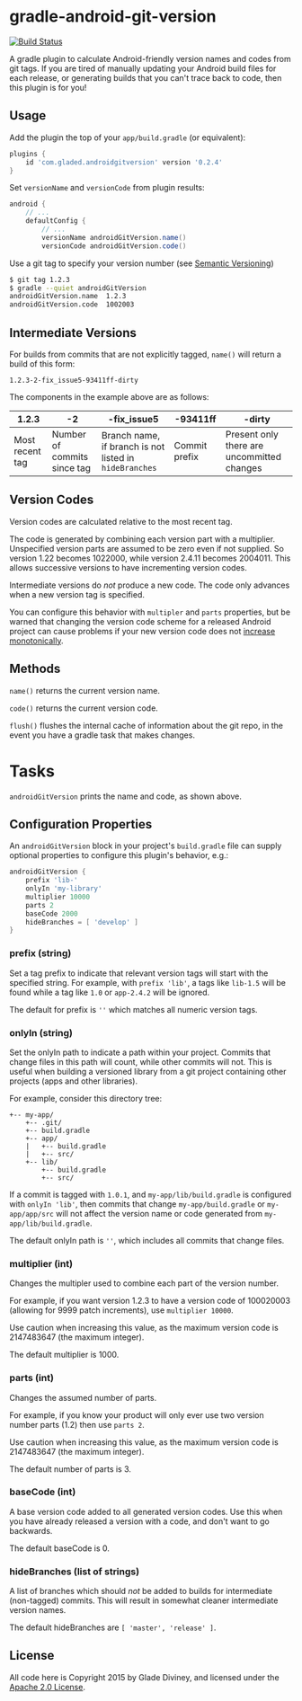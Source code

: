 # gradle-android-git-version
[![Build Status](https://api.travis-ci.org/gladed/gradle-android-git-version.svg)](https://travis-ci.org/gladed/gradle-android-git-version)

A gradle plugin to calculate Android-friendly version names and codes from git tags. If you are tired of manually updating your Android build files for each release, or generating builds that you can't trace back to code, then this plugin is for you!

## Usage

Add the plugin the top of your `app/build.gradle` (or equivalent):
```groovy
plugins {
    id 'com.gladed.androidgitversion' version '0.2.4'
}
```

Set `versionName` and `versionCode` from plugin results:
```groovy
android {
    // ...
    defaultConfig {
        // ...
        versionName androidGitVersion.name()
        versionCode androidGitVersion.code()
```

Use a git tag to specify your version number (see [Semantic Versioning](http://semver.org))
```bash
$ git tag 1.2.3
$ gradle --quiet androidGitVersion
androidGitVersion.name	1.2.3
androidGitVersion.code	1002003
```

## Intermediate Versions

For builds from commits that are not explicitly tagged, `name()` will return a build of this form:

`1.2.3-2-fix_issue5-93411ff-dirty`

The components in the example above are as follows:

| 1.2.3 | -2 | -fix_issue5 | -93411ff | -dirty |
| --- | --- | --- | --- | --- |
| Most recent tag | Number of commits since tag | Branch name, if branch is not listed in `hideBranches` | Commit prefix | Present only there are uncommitted changes |

## Version Codes

Version codes are calculated relative to the most recent tag.

The code is generated by combining each version part with a multiplier. Unspecified version parts are assumed to be zero even if not supplied. So version 1.22 becomes 1022000, while version 2.4.11 becomes 2004011. This allows successive versions to have incrementing version codes.

Intermediate versions do *not* produce a new code. The code only advances when a new version tag is specified.

You can configure this behavior with `multipler` and `parts` properties, but be warned that changing the version code scheme for a released Android project can cause problems if your new version code does not [increase monotonically](http://developer.android.com/tools/publishing/versioning.html).

## Methods

`name()` returns the current version name.

`code()` returns the current version code.

`flush()` flushes the internal cache of information about the git repo, in the event you have a gradle task that makes changes.

# Tasks

`androidGitVersion` prints the name and code, as shown above.

## Configuration Properties

An `androidGitVersion` block in your project's `build.gradle` file can supply optional properties to configure this plugin's behavior, e.g.:

```groovy
androidGitVersion {
    prefix 'lib-'
    onlyIn 'my-library'
    multiplier 10000
    parts 2
    baseCode 2000
    hideBranches = [ 'develop' ]
}
```

### prefix (string)
Set a tag prefix to indicate that relevant version tags will start with the specified string. For example, with `prefix 'lib'`, a tags like `lib-1.5` will be found while a tag like `1.0` or `app-2.4.2` will be ignored.

The default for prefix is `''` which matches all numeric version tags.

### onlyIn (string)
Set the onlyIn path to indicate a path within your project. Commits that change files in this path will count, while other commits will not. This is useful when building a versioned library from a git project containing other projects (apps and other libraries).

For example, consider this directory tree:
```
+-- my-app/
    +-- .git/
    +-- build.gradle
    +-- app/
    |   +-- build.gradle
    |   +-- src/
    +-- lib/
        +-- build.gradle
        +-- src/
```
If a commit is tagged with `1.0.1`, and `my-app/lib/build.gradle` is configured with `onlyIn 'lib'`, then commits that change `my-app/build.gradle` or `my-app/app/src` will not affect the version name or code generated from `my-app/lib/build.gradle`.

The default onlyIn path is `''`, which includes all commits that change files.

### multiplier (int)
Changes the multipler used to combine each part of the version number.

For example, if you want version 1.2.3 to have a version code of 100020003 (allowing for 9999 patch increments), use `multiplier 10000`.

Use caution when increasing this value, as the maximum version code is 2147483647 (the maximum integer).

The default multiplier is 1000.

### parts (int)
Changes the assumed number of parts.

For example, if you know your product will only ever use two version number parts (1.2) then use `parts 2`.

Use caution when increasing this value, as the maximum version code is 2147483647 (the maximum integer).

The default number of parts is 3.

### baseCode (int)
A base version code added to all generated version codes. Use this when you have already released a version with a code, and don't want to go backwards.

The default baseCode is 0.

### hideBranches (list of strings)

A list of branches which should *not* be added to builds for intermediate (non-tagged) commits. This will result in somewhat cleaner intermediate version names.

The default hideBranches are `[ 'master', 'release' ]`.

## License

All code here is Copyright 2015 by Glade Diviney, and licensed under the [Apache 2.0 License](http://www.apache.org/licenses/LICENSE-2.0).